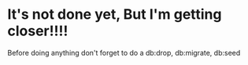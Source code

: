 It's not done yet, But I'm getting closer!!!!
=============================================

Before doing anything don't forget to do a db:drop, db:migrate, db:seed